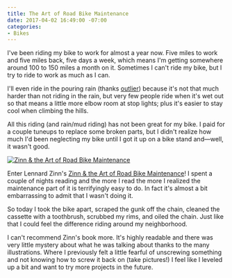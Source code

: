 ```yaml
---
title: The Art of Road Bike Maintenance
date: 2017-04-02 16:49:00 -07:00
categories:
- Bikes
---
```


I've been riding my bike to work for almost a year now. Five miles to work and five miles back, five days a week, which means I'm getting somewhere around 100 to 150 miles a month on it. Sometimes I can't ride my bike, but I try to ride to work as much as I can.

I'll even ride in the pouring rain (thanks [outlier](https://outlier.nyc/)) because it's not that much harder than not riding in the rain, but very few people ride when it's wet out so that means a little more elbow room at stop lights; plus it's easier to stay cool when climbing the hills.

All this riding (and rain/mud riding) has not been great for my bike. I paid for a couple tuneups to replace some broken parts, but I didn't realize how much I'd been neglecting my bike until I got it up on a bike stand and—well, it wasn't good.

[![Zinn & the Art of Road Bike Maintenance](/uploads/51vCsY%20fVBL.jpg)](http://amzn.to/2o0z6vy)

Enter Lennard Zinn's [Zinn & the Art of Road Bike Maintenance](http://amzn.to/2o0z6vy)! I spent a couple of nights reading and the more I read the more I realized the maintenance part of it is terrifyingly easy to do. In fact it's almost a bit embarrassing to admit that I wasn't doing it.

So today I took the bike apart, scraped the gunk off the chain, cleaned the cassette with a toothbrush, scrubbed my rims, and oiled the chain. Just like that I could feel the difference riding around my neighborhood.

I can't recommend Zinn's book more. It's highly readable and there was very little mystery about what he was talking about thanks to the many illustrations. Where I previously felt a little fearful of unscrewing something and not knowing how to screw it back on (take pictures!) I feel like I leveled up a bit and want to try more projects in the future.